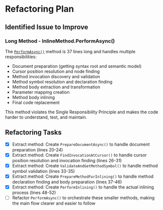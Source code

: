 # Refactoring Plan

## Identified Issue to Improve

### Long Method - InlineMethod.PerformAsync()
The [`PerformAsync()`](refactoring-tools/RoslynRefactoring/InlineMethod.cs:18) method is 37 lines long and handles multiple responsibilities:
- Document preparation (getting syntax root and semantic model)
- Cursor position resolution and node finding
- Method invocation discovery and validation
- Method symbol resolution and declaration finding
- Method body extraction and transformation
- Parameter mapping creation
- Method body inlining
- Final code replacement

This method violates the Single Responsibility Principle and makes the code harder to understand, test, and maintain.

## Refactoring Tasks

- [x] Extract method: Create `PrepareDocumentAsync()` to handle document preparation (lines 20-24)
- [x] Extract method: Create `FindInvocationAtCursor()` to handle cursor position resolution and invocation finding (lines 26-31)
- [x] Extract method: Create `ValidateAndGetMethodSymbol()` to handle method symbol validation (lines 33-35)
- [x] Extract method: Create `PrepareMethodForInlining()` to handle method declaration finding and body preparation (lines 37-46)
- [x] Extract method: Create `PerformInlining()` to handle the actual inlining process (lines 48-52)
- [ ] Refactor `PerformAsync()` to orchestrate these smaller methods, making the main flow clearer and easier to follow
